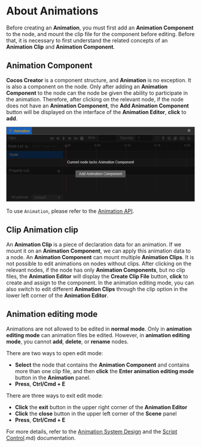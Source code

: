 # About Animations

Before creating an __Animation__, you must first add an __Animation Component__ to the node, and mount the clip file for the component before editing. Before that, it is necessary to first understand the related concepts of an __Animation Clip__ and __Animation Component__.

## Animation Component

__Cocos Creator__ is a component structure, and __Animation__ is no exception. It is also a component on the node. Only after adding an __Animation Component__ to the node can the node be given the ability to participate in the animation. Therefore, after clicking on the relevant node, if the node does not have an __Animation Component__, the **Add Animation Component** button will be displayed on the interface of the __Animation Editor__, __click__ to __add__.

![](./animation/add-component.png)

To use `Animation`, please refer to the [Animation API](https://docs.cocos.com/creator/api/en/classes/animation.animation-1.html).

## Clip Animation clip

An __Animation Clip__ is a piece of declaration data for an animation. If we mount it on an __Animation Component__, we can apply this animation data to a node. An __Animation Component__ can mount multiple __Animation Clips__. It is not possible to edit animations on nodes without clips. After clicking on the relevant nodes, if the node has only __Animation Components__, but no clip files, the __Animation Editor__ will display the **Create Clip File** button, __click__ to create and assign to the component. In the animation editing mode, you can also switch to edit different __Animation Clips__ through the clip option in the lower left corner of the __Animation Editor__.

## Animation editing mode

Animations are not allowed to be edited in __normal mode__. Only in __animation editing mode__ can animation files be edited. However, in __animation editing mode__, you cannot **add**, **delete**, or **rename** nodes.

There are two ways to open edit mode:

- __Select__ the node that contains the __Animation Component__ and contains more than one clip file, and then __click__ the **Enter animation editing mode** button in the __Animation__ panel.
- __Press__, **Ctrl/Cmd + E**

There are three ways to exit edit mode:

- __Click__ the __exit__ button in the upper right corner of the __Animation Editor__
- __Click__ the __close__ button in the upper left corner of the __Scene__ panel
- __Press__, **Ctrl/Cmd + E**

For more details, refer to the [Animation System Design](./../../engine/animation/index.md) and the [Script Control](./../../engine/animation/animation-componentofAnimation).md) documentation.
